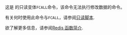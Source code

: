 这是 的只读变体`FCALL`命令，该命令无法执行修改数据的命令。

有关何时使用此命令与`FCALL`，请参阅[只读脚本](/docs/manual/programmability/#read-only_scripts).

欲了解更多信息，请参阅[Redis 函数简介](/topics/functions-intro).

